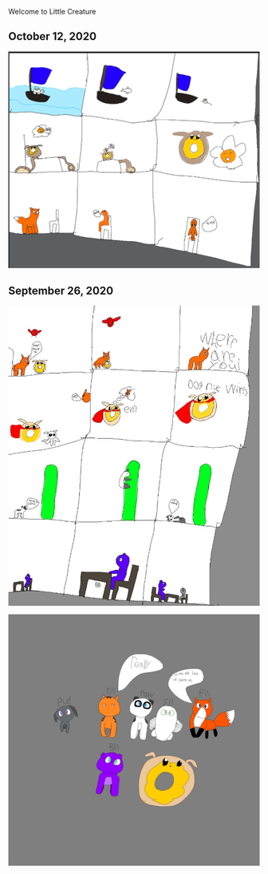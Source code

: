 Welcome to Little Creature

## October 12, 2020

![#3](comics/three.jpg)

## September 26, 2020

![#2](comics/two.jpeg)

![#1](comics/intro.jpeg)


